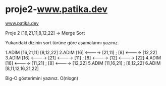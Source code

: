 # proje2-www.patika.dev
www.patika.dev

Proje 2
[16,21,11,8,12,22] -> Merge Sort

Yukarıdaki dizinin sort türüne göre aşamalarını yazınız.

1.ADIM          [16,21,11]    [8,12,22]
2.ADIM          [16] <----> [21,11]    ;    [8] <----> [12,22]
3.ADIM          [16] <----> [21] <----> [11]   ;   [8] <----> [12] <----> [22]
4.ADIM          [16] <----> [11,21]    ;    [8] <----> [12,22]
5.ADIM          [11,16,21]    ;    [8,12,22]
6.ADIM          [8,11,12,16,21,22]

Big-O gösterimini yazınız.
O(nlogn)
